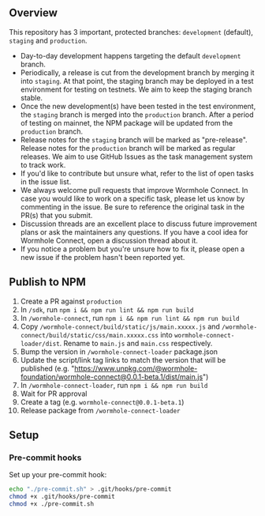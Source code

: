 ## Overview
This repository has 3 important, protected branches: `development` (default), `staging` and `production`.
- Day-to-day development happens targeting the default `development` branch. 
- Periodically, a release is cut from the development branch by merging it into `staging`. At that point, the staging branch may be deployed in a test environment for testing on testnets. We aim to keep the staging branch stable.
- Once the new development(s) have been tested in the test environment, the `staging` branch is merged into the `production` branch. After a period of testing on mainnet, the NPM package will be updated from the `production` branch.
- Release notes for the `staging` branch will be marked as "pre-release". Release notes for the `production` branch will be marked as regular releases.
We aim to use GitHub Issues as the task management system to track work. 
- If you'd like to contribute but unsure what, refer to the list of open tasks in the issue list.
- We always welcome pull requests that improve Wormhole Connect. In case you would like to work on a specific task, please let us know by commenting in the issue. Be sure to reference the original task in the PR(s) that you submit. 
- Discussion threads are an excellent place to discuss future improvement plans or ask the maintainers any questions. If you have a cool idea for Wormhole Connect, open a discussion thread about it.
- If you notice a problem but you're unsure how to fix it, please open a new issue if the problem hasn't been reported yet.

## Publish to NPM

1. Create a PR against `production`
2. In `/sdk`, run `npm i && npm run lint && npm run build`
3. In `/wormhole-connect`, run `npm i && npm run lint && npm run build`
4. Copy `/wormhole-connect/build/static/js/main.xxxxx.js` and `/wormhole-connect/build/static/css/main.xxxxx.css` into `wormhole-connect-loader/dist`. Rename to `main.js` and `main.css` respectively.
5. Bump the version in `/wormhole-connect-loader` package.json
6. Update the script/link tag links to match the version that will be published (e.g. "https://www.unpkg.com/@wormhole-foundation/wormhole-connect@0.0.1-beta.1/dist/main.js")
7. In `/wormhole-connect-loader`, run `npm i && npm run build`
8. Wait for PR approval
9. Create a tag (e.g. `wormhole-connect@0.0.1-beta.1`)
10. Release package from `/wormhole-connect-loader`

## Setup

### Pre-commit hooks

Set up your pre-commit hook:

```bash
echo "./pre-commit.sh" > .git/hooks/pre-commit
chmod +x .git/hooks/pre-commit
chmod +x ./pre-commit.sh
```
